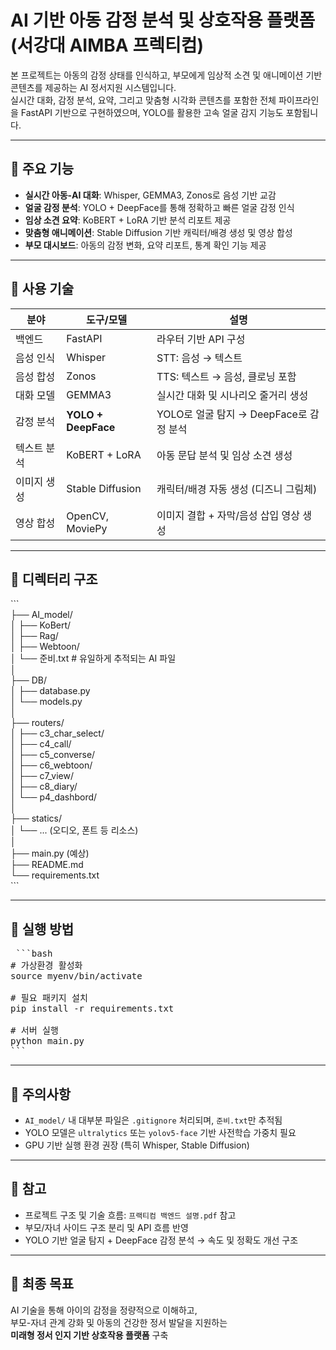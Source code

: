 # AI 기반 아동 감정 분석 및 상호작용 플랫폼(서강대 AIMBA 프렉티컴)

본 프로젝트는 아동의 감정 상태를 인식하고, 부모에게 임상적 소견 및 애니메이션 기반 콘텐츠를 제공하는 AI 정서지원 시스템입니다.  
실시간 대화, 감정 분석, 요약, 그리고 맞춤형 시각화 콘텐츠를 포함한 전체 파이프라인을 FastAPI 기반으로 구현하였으며, YOLO를 활용한 고속 얼굴 감지 기능도 포함됩니다.

---

## 🎯 주요 기능

- **실시간 아동-AI 대화**: Whisper, GEMMA3, Zonos로 음성 기반 교감
- **얼굴 감정 분석**: YOLO + DeepFace를 통해 정확하고 빠른 얼굴 감정 인식
- **임상 소견 요약**: KoBERT + LoRA 기반 분석 리포트 제공
- **맞춤형 애니메이션**: Stable Diffusion 기반 캐릭터/배경 생성 및 영상 합성
- **부모 대시보드**: 아동의 감정 변화, 요약 리포트, 통계 확인 기능 제공

---

## 🧠 사용 기술

| 분야 | 도구/모델 | 설명 |
|------|-----------|------|
| 백엔드 | FastAPI | 라우터 기반 API 구성 |
| 음성 인식 | Whisper | STT: 음성 → 텍스트 |
| 음성 합성 | Zonos | TTS: 텍스트 → 음성, 클로닝 포함 |
| 대화 모델 | GEMMA3 | 실시간 대화 및 시나리오 줄거리 생성 |
| 감정 분석 | **YOLO + DeepFace** | YOLO로 얼굴 탐지 → DeepFace로 감정 분석 |
| 텍스트 분석 | KoBERT + LoRA | 아동 문답 분석 및 임상 소견 생성 |
| 이미지 생성 | Stable Diffusion | 캐릭터/배경 자동 생성 (디즈니 그림체) |
| 영상 합성 | OpenCV, MoviePy | 이미지 결합 + 자막/음성 삽입 영상 생성 |

---

## 📁 디렉터리 구조

\`\`\`<br>
├── AI_model/<br>
│   ├── KoBert/<br>
│   ├── Rag/<br>
│   ├── Webtoon/<br>
│   └── 준비.txt              # 유일하게 추적되는 AI 파일<br>
│<br>
├── DB/<br>
│   ├── database.py<br>
│   └── models.py<br>
│<br>
├── routers/<br>
│   ├── c3_char_select/<br>
│   ├── c4_call/<br>
│   ├── c5_converse/<br>
│   ├── c6_webtoon/<br>
│   ├── c7_view/<br>
│   ├── c8_diary/<br>
│   └── p4_dashbord/<br>
│<br>
├── statics/<br>
│   └── ... (오디오, 폰트 등 리소스)<br>
│<br>
├── main.py (예상)<br>
├── README.md<br>
└── requirements.txt<br>
\`\`\`<br>

---

## 🚀 실행 방법

<pre> ```bash
# 가상환경 활성화
source myenv/bin/activate

# 필요 패키지 설치
pip install -r requirements.txt

# 서버 실행
python main.py
``` </pre>

---

## 📌 주의사항

- `AI_model/` 내 대부분 파일은 `.gitignore` 처리되며, `준비.txt`만 추적됨
- YOLO 모델은 `ultralytics` 또는 `yolov5-face` 기반 사전학습 가중치 필요
- GPU 기반 실행 환경 권장 (특히 Whisper, Stable Diffusion)

---

## 🧾 참고

- 프로젝트 구조 및 기술 흐름: `프랙티컴 백엔드 설명.pdf` 참고
- 부모/자녀 사이드 구조 분리 및 API 흐름 반영
- YOLO 기반 얼굴 탐지 + DeepFace 감정 분석 → 속도 및 정확도 개선 구조

---

## 🎯 최종 목표

AI 기술을 통해 아이의 감정을 정량적으로 이해하고,  
부모-자녀 관계 강화 및 아동의 건강한 정서 발달을 지원하는  
**미래형 정서 인지 기반 상호작용 플랫폼** 구축
